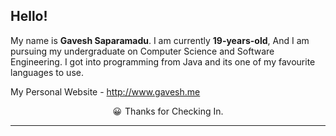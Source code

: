 ## Hello!

My name is **Gavesh Saparamadu**. I am currently **19-years-old**, And I am pursuing my undergraduate on Computer Science and Software Engineering. I got into programming from Java and its one of my favourite languages to use.

My Personal Website - http://www.gavesh.me



<div style="display: flex; justify-content: center; gap: 5px; ">
<span>😀</span>
<span><bold>Thanks for Checking In.</bold></span>
</div>

---



